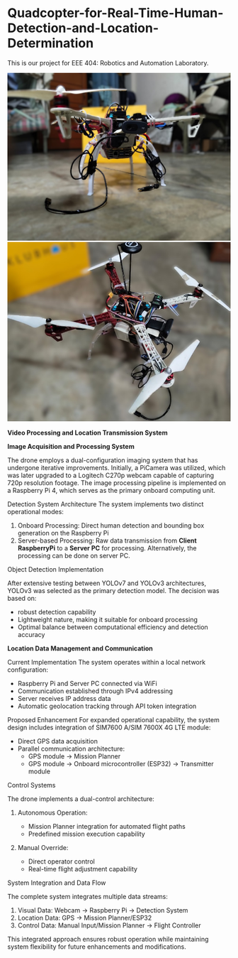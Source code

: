 # Quadcopter-for-Real-Time-Human-Detection-and-Location-Determination
This is our project for EEE 404: Robotics and Automation Laboratory.

![Drone_image](https://github.com/RakibHossainMridul/Quadcopter-for-Real-Time-Human-Detection-and-Location-Determination/blob/main/drone_project.jpg)
![Drone Top View](https://github.com/RakibHossainMridul/Quadcopter-for-Real-Time-Human-Detection-and-Location-Determination/blob/main/drone_top_view.jpg)


**Video Processing and Location Transmission System**

**Image Acquisition and Processing System**

The drone employs a dual-configuration imaging system that has undergone iterative improvements. Initially, a PiCamera was utilized, which was later upgraded to a Logitech C270p webcam capable of capturing 720p resolution footage. The image processing pipeline is implemented on a Raspberry Pi 4, which serves as the primary onboard computing unit.

Detection System Architecture
The system implements two distinct operational modes:
1. Onboard Processing: Direct human detection and bounding box generation on the Raspberry Pi
2. Server-based Processing: Raw data transmission from **Client RaspberryPi** to a **Server PC** for processing.
   Alternatively, the processing can be done on server PC.

Object Detection Implementation

After extensive testing between YOLOv7 and YOLOv3 architectures, YOLOv3 was selected as the primary detection model. The decision was based on:
- robust detection capability
- Lightweight nature, making it suitable for onboard processing
- Optimal balance between computational efficiency and detection accuracy

**Location Data Management and Communication**

Current Implementation
The system operates within a local network configuration:
- Raspberry Pi and Server PC connected via WiFi
- Communication established through IPv4 addressing
- Server receives IP address data
- Automatic geolocation tracking through API token integration

Proposed Enhancement
For expanded operational capability, the system design includes integration of SIM7600 A/SIM 7600X 4G LTE module:
- Direct GPS data acquisition
- Parallel communication architecture:
  - GPS module → Mission Planner
  - GPS module → Onboard microcontroller (ESP32) → Transmitter module

Control Systems

The drone implements a dual-control architecture:
1. Autonomous Operation:
   - Mission Planner integration for automated flight paths
   - Predefined mission execution capability

2. Manual Override:
   - Direct operator control
   - Real-time flight adjustment capability

System Integration and Data Flow

The complete system integrates multiple data streams:
1. Visual Data: Webcam → Raspberry Pi → Detection System
2. Location Data: GPS → Mission Planner/ESP32
3. Control Data: Manual Input/Mission Planner → Flight Controller

This integrated approach ensures robust operation while maintaining system flexibility for future enhancements and modifications.

